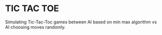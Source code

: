 # TIC TAC TOE
Simulating Tic-Tac-Toc games between AI based on min max algorithm vs AI choosing moves randomly. 
